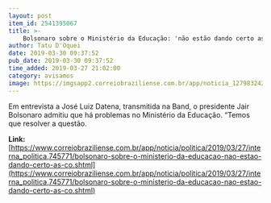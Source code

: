```yaml
---
layout: post
item_id: 2541395067
title: >-
    Bolsonaro sobre o Ministério da Educação: 'não estão dando certo as coisas'
author: Tatu D'Oquei
date: 2019-03-30 09:37:52
pub_date: 2019-03-30 09:37:52
time_added: 2019-03-27 21:02:00
category: avisamos
image: https://imgsapp2.correiobraziliense.com.br/app/noticia_127983242361/2019/03/27/745771/20190327180205633475u.jpg
---
```


Em entrevista a José Luiz Datena, transmitida na Band, o presidente Jair Bolsonaro admitiu que há problemas no Ministério da Educação. “Temos que resolver a questão.

**Link:** [https://www.correiobraziliense.com.br/app/noticia/politica/2019/03/27/interna_politica,745771/bolsonaro-sobre-o-ministerio-da-educacao-nao-estao-dando-certo-as-co.shtml](https://www.correiobraziliense.com.br/app/noticia/politica/2019/03/27/interna_politica,745771/bolsonaro-sobre-o-ministerio-da-educacao-nao-estao-dando-certo-as-co.shtml)

